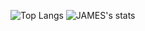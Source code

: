  

![Top Langs](https://github-readme-stats.vercel.app/api/top-langs/?username=jeeyoun-kang&layout=compact&theme=outrun)
![JAMES's stats](https://github-readme-stats.vercel.app/api?username=jeeyoun-kang&show_icons=true&theme=outrun)

